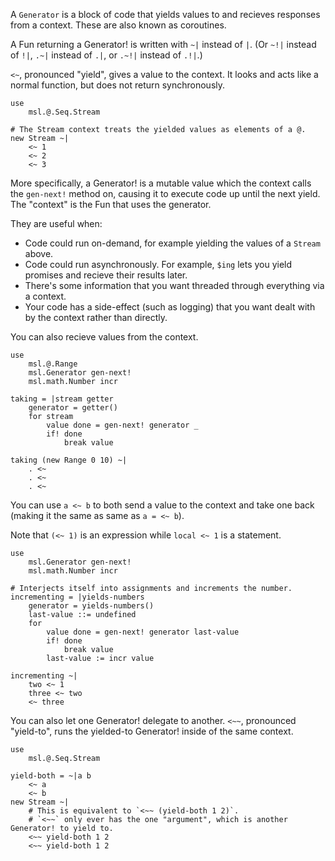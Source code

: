 A `Generator` is a block of code that yields values to and recieves responses from a context.
These are also known as coroutines.

A Fun returning a Generator! is written with `~|` instead of `|`.
(Or `~!|` instead of `!|`, `.~|` instead of `.|`, or `.~!|` instead of `.!|`.)

`<~`, pronounced "yield", gives a value to the context.
It looks and acts like a normal function, but does not return synchronously.

	use
		msl.@.Seq.Stream

	# The Stream context treats the yielded values as elements of a @.
	new Stream ~|
		<~ 1
		<~ 2
		<~ 3


More specifically, a Generator! is a mutable value which the context calls the `gen-next!` method on, causing it to execute code up until the next yield.
The "context" is the Fun that uses the generator.

They are useful when:

* Code could run on-demand, for example yielding the values of a `Stream` above.
* Code could run asynchronously. For example, `$ing` lets you yield promises and recieve their results later.
* There's some information that you want threaded through everything via a context.
* Your code has a side-effect (such as logging) that you want dealt with by the context rather than directly.

You can also recieve values from the context.

	use
		msl.@.Range
		msl.Generator gen-next!
		msl.math.Number incr

	taking = |stream getter
		generator = getter()
		for stream
			value done = gen-next! generator _
			if! done
				break value

	taking (new Range 0 10) ~|
		. <~
		. <~
		. <~

You can use `a <~ b` to both send a value to the context and take one back (making it the same as same as `a = <~ b`).

Note that `(<~ 1)` is an expression while `local <~ 1` is a statement.

	use
		msl.Generator gen-next!
		msl.math.Number incr

	# Interjects itself into assignments and increments the number.
	incrementing = |yields-numbers
		generator = yields-numbers()
		last-value ::= undefined
		for
			value done = gen-next! generator last-value
			if! done
				break value
			last-value := incr value

	incrementing ~|
		two <~ 1
		three <~ two
		<~ three

You can also let one Generator! delegate to another.
`<~~`, pronounced "yield-to", runs the yielded-to Generator! inside of the same context.

	use
		msl.@.Seq.Stream

	yield-both = ~|a b
		<~ a
		<~ b
	new Stream ~|
		# This is equivalent to `<~~ (yield-both 1 2)`.
		# `<~~` only ever has the one "argument", which is another Generator! to yield to.
		<~~ yield-both 1 2
		<~~ yield-both 1 2
